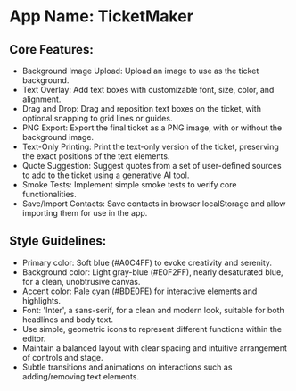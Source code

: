 # **App Name**: TicketMaker

## Core Features:

- Background Image Upload: Upload an image to use as the ticket background.
- Text Overlay: Add text boxes with customizable font, size, color, and alignment.
- Drag and Drop: Drag and reposition text boxes on the ticket, with optional snapping to grid lines or guides.
- PNG Export: Export the final ticket as a PNG image, with or without the background image.
- Text-Only Printing: Print the text-only version of the ticket, preserving the exact positions of the text elements.
- Quote Suggestion: Suggest quotes from a set of user-defined sources to add to the ticket using a generative AI tool.
- Smoke Tests: Implement simple smoke tests to verify core functionalities.
- Save/Import Contacts: Save contacts in browser localStorage and allow importing them for use in the app.

## Style Guidelines:

- Primary color: Soft blue (#A0C4FF) to evoke creativity and serenity.
- Background color: Light gray-blue (#E0F2FF), nearly desaturated blue, for a clean, unobtrusive canvas.
- Accent color: Pale cyan (#BDE0FE) for interactive elements and highlights.
- Font: 'Inter', a sans-serif, for a clean and modern look, suitable for both headlines and body text.
- Use simple, geometric icons to represent different functions within the editor.
- Maintain a balanced layout with clear spacing and intuitive arrangement of controls and stage.
- Subtle transitions and animations on interactions such as adding/removing text elements.
